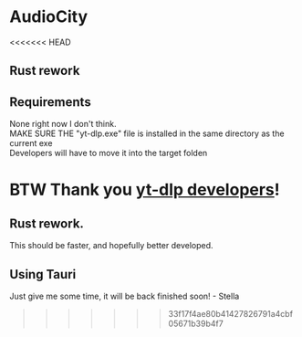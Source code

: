# AudioCity
<<<<<<< HEAD
## Rust rework


## Requirements
None right now I don't think.
</br>
MAKE SURE THE "yt-dlp.exe" file is installed in the same directory as the current exe
</br>
Developers will have to move it into the target folden</br>

BTW Thank you [yt-dlp developers](https://github.com/yt-dlp/yt-dlp)! </br>
=======
## Rust rework.
This should be faster, and hopefully better developed.


## Using Tauri


Just give me some time, it will be back finished soon! - Stella
>>>>>>> 33f17f4ae80b41427826791a4cbf05671b39b4f7
